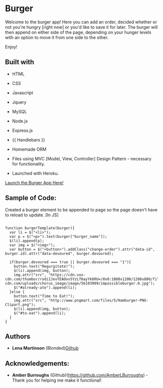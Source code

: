 # Burger

Welcome to the burger app! Here you can add an order, decided whether or not you're hungry [right now] or you'd like to save it for later.
The burger will then append on either side of the page, depending on your hunger levels with an option to move it from one side to the other.

Enjoy!

## Built with
* HTML
* CSS
* Javascript
* Jquery
* MySQL
* Node.js
* Express.js
* {{ Handlebars }}
* Homemade ORM

* Files using MVC [Model, View, Controller] Design Pattern - necessary for functionality.
* Launched with Heroku.


[Launch the Burger App Here!](https://quiet-dusk-52084.herokuapp.com/)

[Preview Image]:(http://i64.tinypic.com/2yp0t8m.png)

## Sample of Code:

Created a burger element to be appended to page so the page doesn't have to reload to update. [In JS]

```

function burgerTemplate(burger){
  var li = $("<li>");
  var p = $("<p>").text(burger["burger_name"]);
  $(li).append(p);
  var img = $("<img>");
  var button = $("<button>").addClass("change-order").attr("data-id", burger.id).attr("data-devoured", burger.devoured);

  if(burger.devoured === true || burger.devoured === "1"){
    button.text("Regurgitate!");
    $(li).append(img, button);
    img.attr("src", "https://cdn.vox-cdn.com/thumbor/rodiIJevTEAOxv5YzLf0ayYk6RU=/0x0:1800x1200/1200x800/filters:focal(756x456:1044x744)/cdn.vox-cdn.com/uploads/chorus_image/image/56103909/impossibleburger.0.jpg");
    $("#already-ate").append(li);
  }else {
    button.text("Time to Eat!");
    img.attr("src", "http://www.pngmart.com/files/5/Hamburger-PNG-Clipart.png");
    $(li).append(img, button);
    $("#to-eat").append(li);
  }
}

```


## Authors
* **Lena Martinson** (Blonded)[Github](https://github.com/Blonded)

## Acknowledgements:
* **Amber Burroughs** (Github)(https://github.com/AmberLBurroughs) - Thank you for helping me make it functional!
